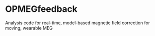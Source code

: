 # OPMEGfeedback
Analysis code for real-time, model-based magnetic field correction for moving, wearable MEG

